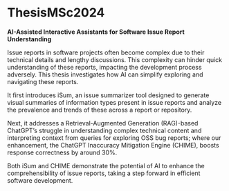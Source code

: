 # ThesisMSc2024

**AI-Assisted Interactive Assistants for Software Issue Report Understanding**

Issue reports in software projects often become complex due to their technical details and lengthy discussions. This
complexity can hinder quick understanding of these reports, impacting the development process adversely. This thesis
investigates how AI can simplify exploring and navigating these reports.

It first introduces iSum, an issue summarizer tool designed to generate visual summaries of information types present in issue reports and analyze the prevalence
and trends of these across a report or repository. 

Next, it addresses a Retrieval-Augmented Generation (RAG)-based
ChatGPT’s struggle in understanding complex technical content and interpreting context from queries for exploring
OSS bug reports; where our enhancement, the ChatGPT Inaccuracy Mitigation Engine (CHIME), boosts response
correctness by around 30%. 

Both iSum and CHIME demonstrate the potential of AI to enhance the comprehensibility
of issue reports, taking a step forward in efficient software development.
